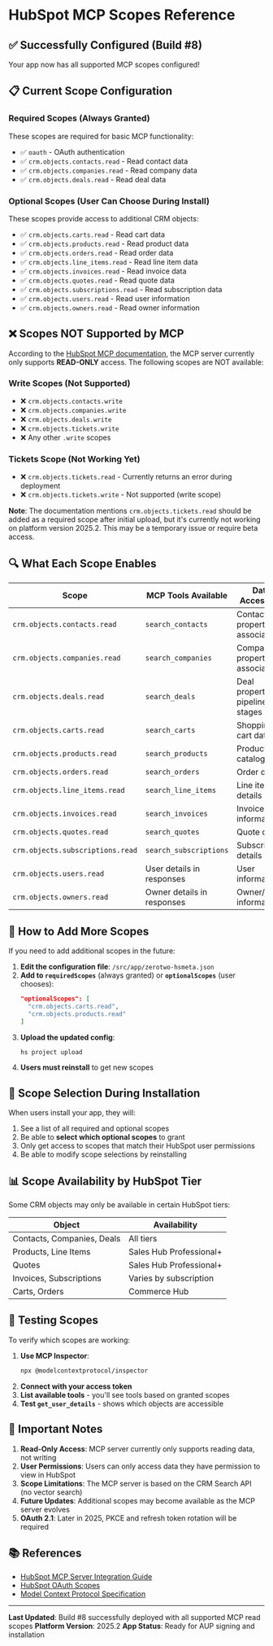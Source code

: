 # HubSpot MCP Scopes Reference

## ✅ Successfully Configured (Build #8)

Your app now has all supported MCP scopes configured!

## 📋 Current Scope Configuration

### Required Scopes (Always Granted)
These scopes are required for basic MCP functionality:
- ✅ `oauth` - OAuth authentication
- ✅ `crm.objects.contacts.read` - Read contact data
- ✅ `crm.objects.companies.read` - Read company data
- ✅ `crm.objects.deals.read` - Read deal data

### Optional Scopes (User Can Choose During Install)
These scopes provide access to additional CRM objects:
- ✅ `crm.objects.carts.read` - Read cart data
- ✅ `crm.objects.products.read` - Read product data
- ✅ `crm.objects.orders.read` - Read order data
- ✅ `crm.objects.line_items.read` - Read line item data
- ✅ `crm.objects.invoices.read` - Read invoice data
- ✅ `crm.objects.quotes.read` - Read quote data
- ✅ `crm.objects.subscriptions.read` - Read subscription data
- ✅ `crm.objects.users.read` - Read user information
- ✅ `crm.objects.owners.read` - Read owner information

## ❌ Scopes NOT Supported by MCP

According to the [HubSpot MCP documentation](https://developers.hubspot.com/docs/apps/developer-platform/build-apps/integrate-with-hubspot-mcp-server), the MCP server currently only supports **READ-ONLY** access. The following scopes are NOT available:

### Write Scopes (Not Supported)
- ❌ `crm.objects.contacts.write`
- ❌ `crm.objects.companies.write`
- ❌ `crm.objects.deals.write`
- ❌ `crm.objects.tickets.write`
- ❌ Any other `.write` scopes

### Tickets Scope (Not Working Yet)
- ❌ `crm.objects.tickets.read` - Currently returns an error during deployment
- ❌ `crm.objects.tickets.write` - Not supported (write scope)

**Note**: The documentation mentions `crm.objects.tickets.read` should be added as a required scope after initial upload, but it's currently not working on platform version 2025.2. This may be a temporary issue or require beta access.

## 🔍 What Each Scope Enables

| Scope | MCP Tools Available | Data Accessible |
|-------|-------------------|-----------------|
| `crm.objects.contacts.read` | `search_contacts` | Contact properties, associations |
| `crm.objects.companies.read` | `search_companies` | Company properties, associations |
| `crm.objects.deals.read` | `search_deals` | Deal properties, pipeline stages |
| `crm.objects.carts.read` | `search_carts` | Shopping cart data |
| `crm.objects.products.read` | `search_products` | Product catalog |
| `crm.objects.orders.read` | `search_orders` | Order data |
| `crm.objects.line_items.read` | `search_line_items` | Line item details |
| `crm.objects.invoices.read` | `search_invoices` | Invoice information |
| `crm.objects.quotes.read` | `search_quotes` | Quote data |
| `crm.objects.subscriptions.read` | `search_subscriptions` | Subscription details |
| `crm.objects.users.read` | User details in responses | User information |
| `crm.objects.owners.read` | Owner details in responses | Owner/agent information |

## 🎯 How to Add More Scopes

If you need to add additional scopes in the future:

1. **Edit the configuration file**: `/src/app/zerotwo-hsmeta.json`
2. **Add to `requiredScopes`** (always granted) or **`optionalScopes`** (user chooses):
   ```json
   "optionalScopes": [
     "crm.objects.carts.read",
     "crm.objects.products.read"
   ]
   ```
3. **Upload the updated config**:
   ```bash
   hs project upload
   ```
4. **Users must reinstall** to get new scopes

## 🔐 Scope Selection During Installation

When users install your app, they will:
1. See a list of all required and optional scopes
2. Be able to **select which optional scopes** to grant
3. Only get access to scopes that match their HubSpot user permissions
4. Be able to modify scope selections by reinstalling

## 📊 Scope Availability by HubSpot Tier

Some CRM objects may only be available in certain HubSpot tiers:

| Object | Availability |
|--------|-------------|
| Contacts, Companies, Deals | All tiers |
| Products, Line Items | Sales Hub Professional+ |
| Quotes | Sales Hub Professional+ |
| Invoices, Subscriptions | Varies by subscription |
| Carts, Orders | Commerce Hub |

## 🚀 Testing Scopes

To verify which scopes are working:

1. **Use MCP Inspector**:
   ```bash
   npx @modelcontextprotocol/inspector
   ```
2. **Connect with your access token**
3. **List available tools** - you'll see tools based on granted scopes
4. **Test `get_user_details`** - shows which objects are accessible

## 📝 Important Notes

1. **Read-Only Access**: MCP server currently only supports reading data, not writing
2. **User Permissions**: Users can only access data they have permission to view in HubSpot
3. **Scope Limitations**: The MCP server is based on the CRM Search API (no vector search)
4. **Future Updates**: Additional scopes may become available as the MCP server evolves
5. **OAuth 2.1**: Later in 2025, PKCE and refresh token rotation will be required

## 📚 References

- [HubSpot MCP Server Integration Guide](https://developers.hubspot.com/docs/apps/developer-platform/build-apps/integrate-with-hubspot-mcp-server)
- [HubSpot OAuth Scopes](https://developers.hubspot.com/docs/api/oauth/scopes)
- [Model Context Protocol Specification](https://modelcontextprotocol.io)

---

**Last Updated**: Build #8 successfully deployed with all supported MCP read scopes
**Platform Version**: 2025.2
**App Status**: Ready for AUP signing and installation


